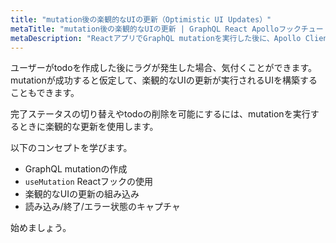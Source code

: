 ```yaml
---
title: "mutation後の楽観的なUIの更新（Optimistic UI Updates）"
metaTitle: "mutation後の楽観的なUIの更新 | GraphQL React Apolloフックチュートリアル"
metaDescription: "ReactアプリでGraphQL mutationを実行した後に、Apollo Client Optimistic ResponseでUIの更新を実行します。"
---
```


ユーザーがtodoを作成した後にラグが発生した場合、気付くことができます。mutationが成功すると仮定して、楽観的なUIの更新が実行されるUIを構築することもできます。

完了ステータスの切り替えやtodoの削除を可能にするには、mutationを実行するときに楽観的な更新を使用します。

以下のコンセプトを学びます。

- GraphQL mutationの作成
- `useMutation` Reactフックの使用
- 楽観的なUIの更新の組み込み
- 読み込み/終了/エラー状態のキャプチャ

始めましょう。
